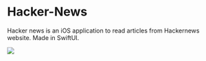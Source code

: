 # Hacker-News
 Hacker news is an iOS application to read articles from Hackernews website. Made in SwiftUI.
 
 
![](https://github.com/Vatsal146/Hacker-News/blob/main/Hacker%20News/Assets.xcassets/AppIcon.appiconset/hackernews.gif)
